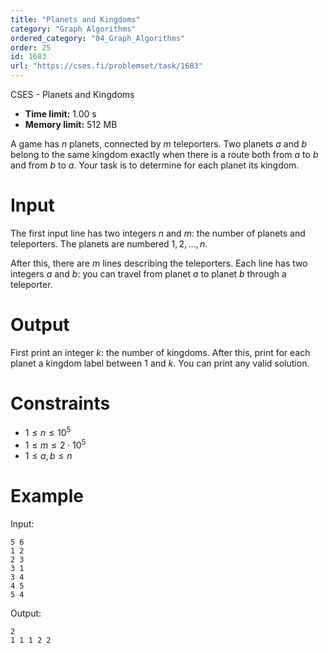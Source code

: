 ```yaml
---
title: "Planets and Kingdoms"
category: "Graph Algorithms"
ordered_category: "04_Graph_Algorithms"
order: 25
id: 1683
url: "https://cses.fi/problemset/task/1683"
---
```


CSES - Planets and Kingdoms

  * **Time limit:** 1.00 s
  * **Memory limit:** 512 MB

A game has $n$ planets, connected by $m$ teleporters. Two planets $a$ and $b$
belong to the same kingdom exactly when there is a route both from $a$ to $b$
and from $b$ to $a$. Your task is to determine for each planet its kingdom.

# Input

The first input line has two integers $n$ and $m$: the number of planets and
teleporters. The planets are numbered $1,2,\dots,n$.

After this, there are $m$ lines describing the teleporters. Each line has two
integers $a$ and $b$: you can travel from planet $a$ to planet $b$ through a
teleporter.

# Output

First print an integer $k$: the number of kingdoms. After this, print for each
planet a kingdom label between $1$ and $k$. You can print any valid solution.

# Constraints

  * $1 \le n \le 10^5$
  * $1 \le m \le 2 \cdot 10^5$
  * $1 \le a,b \le n$

# Example

Input:

    
    
    5 6
    1 2
    2 3
    3 1
    3 4
    4 5
    5 4
    

Output:

    
    
    2
    1 1 1 2 2
    

